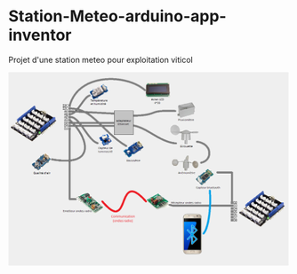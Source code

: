 # Station-Meteo-arduino-app-inventor

Projet d'une station meteo pour exploitation viticol

![](Cablage/Cablage_Station.png)